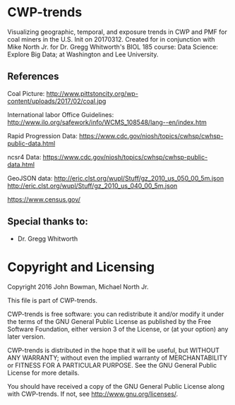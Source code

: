 # CWP-trends
Visualizing geographic, temporal, and exposure trends in CWP and PMF for coal miners in the U.S. 
Init on 20170312.
Created for in conjunction with Mike North Jr. for Dr. Gregg Whitworth's BIOL 185 course: Data Science: Explore Big Data; at Washington and Lee University.

## **References**

Coal Picture: http://www.pittstoncity.org/wp-content/uploads/2017/02/coal.jpg

International labor Office Guidelines: http://www.ilo.org/safework/info/WCMS_108548/lang--en/index.htm

Rapid Progression Data: https://www.cdc.gov/niosh/topics/cwhsp/cwhsp-public-data.html

ncsr4 Data: https://www.cdc.gov/niosh/topics/cwhsp/cwhsp-public-data.html

GeoJSON data: http://eric.clst.org/wupl/Stuff/gz_2010_us_050_00_5m.json
              http://eric.clst.org/wupl/Stuff/gz_2010_us_040_00_5m.json

https://www.census.gov/

## Special thanks to:
* Dr. Gregg Whitworth

# Copyright and Licensing
Copyright 2016 John Bowman, Michael North Jr.

This file is part of CWP-trends.

CWP-trends is free software: you can redistribute it and/or modify
it under the terms of the GNU General Public License as published by
the Free Software Foundation, either version 3 of the License, or
(at your option) any later version.

CWP-trends is distributed in the hope that it will be useful,
but WITHOUT ANY WARRANTY; without even the implied warranty of
MERCHANTABILITY or FITNESS FOR A PARTICULAR PURPOSE.  See the
GNU General Public License for more details.

You should have received a copy of the GNU General Public License
along with CWP-trends.  If not, see <http://www.gnu.org/licenses/>.
